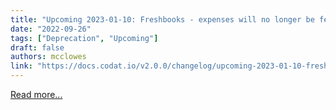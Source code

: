 ```yaml
---
title: "Upcoming 2023-01-10: Freshbooks - expenses will no longer be fetched as bills and bill payments"
date: "2022-09-26"
tags: ["Deprecation", "Upcoming"]
draft: false
authors: mcclowes
link: "https://docs.codat.io/v2.0.0/changelog/upcoming-2023-01-10-freshbooks-expenses-no-longer-fetched-as-bills-and-bill-payments"
---
```


[Read more...](https://docs.codat.io/v2.0.0/changelog/upcoming-2023-01-10-freshbooks-expenses-no-longer-fetched-as-bills-and-bill-payments)

<!--truncate-->
